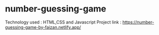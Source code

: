 # number-guessing-game
Technology used : HTML,CSS and Javascript
Project link : https://number-guessing-game-by-faizan.netlify.app/
